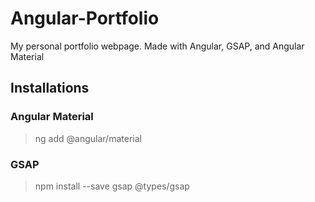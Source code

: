 # Angular-Portfolio
My personal portfolio webpage. Made with Angular, GSAP, and Angular Material

## Installations
### Angular Material
> ng add @angular/material
### GSAP
> npm install --save gsap @types/gsap
